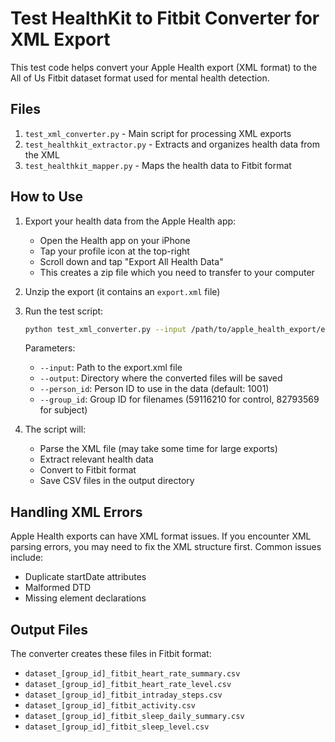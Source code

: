 # Test HealthKit to Fitbit Converter for XML Export

This test code helps convert your Apple Health export (XML format) to the All of Us Fitbit dataset format used for mental health detection.

## Files

1. `test_xml_converter.py` - Main script for processing XML exports
2. `test_healthkit_extractor.py` - Extracts and organizes health data from the XML
3. `test_healthkit_mapper.py` - Maps the health data to Fitbit format

## How to Use

1. Export your health data from the Apple Health app:
   - Open the Health app on your iPhone
   - Tap your profile icon at the top-right
   - Scroll down and tap "Export All Health Data"
   - This creates a zip file which you need to transfer to your computer

2. Unzip the export (it contains an `export.xml` file)

3. Run the test script:
   ```bash
   python test_xml_converter.py --input /path/to/apple_health_export/export.xml --output /path/for/output --person_id 1001 --group_id 59116210
   ```

   Parameters:
   - `--input`: Path to the export.xml file
   - `--output`: Directory where the converted files will be saved
   - `--person_id`: Person ID to use in the data (default: 1001)
   - `--group_id`: Group ID for filenames (59116210 for control, 82793569 for subject)

4. The script will:
   - Parse the XML file (may take some time for large exports)
   - Extract relevant health data
   - Convert to Fitbit format
   - Save CSV files in the output directory

## Handling XML Errors

Apple Health exports can have XML format issues. If you encounter XML parsing errors, you may need to fix the XML structure first. Common issues include:
- Duplicate startDate attributes
- Malformed DTD 
- Missing element declarations

## Output Files

The converter creates these files in Fitbit format:
- `dataset_[group_id]_fitbit_heart_rate_summary.csv`
- `dataset_[group_id]_fitbit_heart_rate_level.csv`
- `dataset_[group_id]_fitbit_intraday_steps.csv`
- `dataset_[group_id]_fitbit_activity.csv`
- `dataset_[group_id]_fitbit_sleep_daily_summary.csv`
- `dataset_[group_id]_fitbit_sleep_level.csv` 